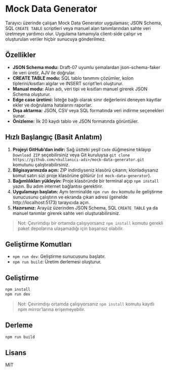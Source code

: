 # Mock Data Generator

Tarayıcı üzerinde çalışan Mock Data Generator uygulaması; JSON Schema, SQL `CREATE TABLE` scriptleri veya manuel alan tanımlarından sahte veri üretmeye yardımcı olur. Uygulama tamamıyla client-side çalışır ve oluşturulan veriler hiçbir sunucuya gönderilmez.

## Özellikler

- **JSON Schema modu:** Draft-07 uyumlu şemalardan json-schema-faker ile veri üretir, AJV ile doğrular.
- **CREATE TABLE modu:** SQL tablo tanımını çözümler, kolon tiplerini/kısıtları algılar ve INSERT script’leri oluşturur.
- **Manual modu:** Alan adı, veri tipi ve kısıtları manuel girerek JSON Schema oluşturur.
- **Edge case üretimi:** İsteğe bağlı olarak sınır değerlerini deneyen kayıtlar ekler ve doğrulama hatalarını raporlar.
- **Dışa aktarma:** JSON, CSV veya SQL formatında veri indirme seçenekleri sunar.
- **Önizleme:** İlk 20 kaydı tablo ve JSON formatında görüntüler.

## Hızlı Başlangıç (Basit Anlatım)

1. **Projeyi GitHub’dan indir:** Sağ üstteki yeşil `Code` düğmesine tıklayıp `Download ZIP` seçebilirsiniz veya Git kuruluysa `git clone https://github.com/<kullanıcı-adı>/mock-data-generator.git` komutunu çalıştırabilirsiniz.
2. **Bilgisayarınızda açın:** ZIP indirdiyseniz klasörü çıkarın; klonladıysanız komut satırı sizi proje klasörüne götürür (`cd mock-data-generator`).
3. **Bağımlılıkları yükleyin:** Proje klasöründe bir terminal açıp `npm install` yazın. Bu adım internet bağlantısı gerektirir.
4. **Uygulamayı başlatın:** Aynı terminalde `npm run dev` komutu ile geliştirme sunucusunu çalıştırın ve ekranda çıkan adresi (genelde http://localhost:5173) tarayıcıda açın.
5. **Hazırsınız:** Arayüz üzerinden JSON Schema, SQL `CREATE TABLE` ya da manuel tanımlar girerek sahte veri oluşturabilirsiniz.

> Not: Çevrimdışı bir ortamda çalışıyorsanız `npm install` komutu gerekli paket depolarına ulaşamadığı için başarısız olabilir.

## Geliştirme Komutları

- `npm run dev`: Geliştirme sunucusunu başlatır.
- `npm run build`: Üretim derlemesi oluşturur.
## Geliştirme

```bash
npm install
npm run dev
```

> Not: Çevrimdışı ortamda çalışıyorsanız `npm install` komutu kayıtlı npm mirror’larına erişemeyebilir.

## Derleme

```bash
npm run build
```

## Lisans

MIT
